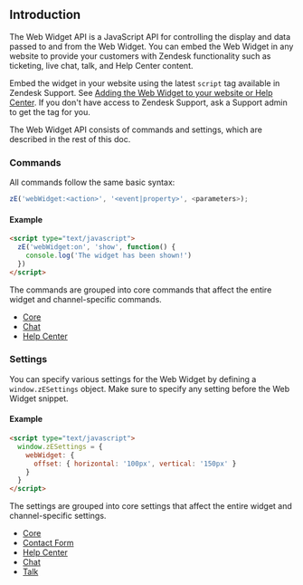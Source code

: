 ## Introduction

The Web Widget API is a JavaScript API for controlling the display and data passed to and from the Web Widget. You can embed the Web Widget in any website to provide your customers with Zendesk functionality such as ticketing, live chat, talk, and Help Center content.

Embed the widget in your website using the latest `script` tag available in Zendesk Support. See [Adding the Web Widget to your website or Help Center](https://support.zendesk.com/hc/en-us/articles/115009522787). If you don't have access to Zendesk Support, ask a Support admin to get the tag for you.

The Web Widget API consists of commands and settings, which are described in the rest of this doc.

### Commands

All commands follow the same basic syntax:

```js
zE('webWidget:<action>', '<event|property>', <parameters>);
```

#### Example

```html
<script type="text/javascript">
  zE('webWidget:on', 'show', function() {
    console.log('The widget has been shown!')
  })
</script>
```

The commands are grouped into core commands that affect the entire widget and channel-specific commands.

- [Core](./core#commands)
- [Chat](./chat#commands)
- [Help Center](./help_center#commands)

### Settings

You can specify various settings for the Web Widget by defining a `window.zESettings` object. Make sure to specify any setting before the Web Widget snippet.

#### Example

```html
<script type="text/javascript">
  window.zESettings = {
    webWidget: {
      offset: { horizontal: '100px', vertical: '150px' }
    }
  }
</script>
```

The settings are grouped into core settings that affect the entire widget and channel-specific settings.

- [Core](./core#settings)
- [Contact Form](./contact_form#settings)
- [Help Center](./help_center#settings)
- [Chat](./chat#settings)
- [Talk](./talk#settings)
